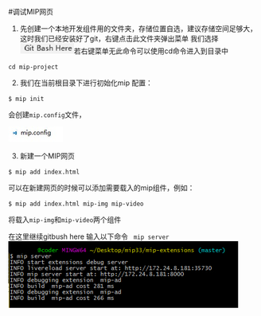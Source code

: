 #调试MIP网页

1. 先创建一个本地开发组件用的文件夹，存储位置自选，建议存储空间足够大，这时我们已经安装好了git，右键点击此文件夹弹出菜单 我们选择
![Alt text](./img/12_gitbash.jpg)若右键菜单无此命令可以使用cd命令进入到目录中  

```
cd mip-project
```

2.  我们在当前根目录下进行初始化mip 配置：  

```
$ mip init

```

会创建`mip.config`文件，  

![mip.config](./img/12_mipconfig.jpg)

3. 新建一个MIP网页

```
$ mip add index.html
```

可以在新建网页的时候可以添加需要载入的mip组件，例如：

```
$ mip add index.html mip-img mip-video

```

将载入`mip-img`和`mip-video`两个组件

在这里继续gitbush here 输入以下命令
` mip server`  
![Alt text](./img/12_mipserver.jpg)


